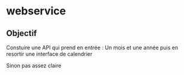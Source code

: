 # webservice
## Objectif 
Constuire une API qui prend en entrée : Un mois et une année puis en resortir une interface de calendrier 

Sinon pas assez claire 

